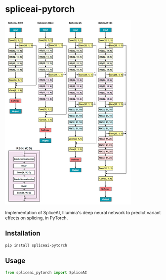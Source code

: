 # spliceai-pytorch

![model](img/banner.png)

Implementation of SpliceAI, Illumina's deep neural network to predict variant effects on splicing, in PyTorch.

## Installation

```bash
pip install spliceai-pytorch
```

## Usage
```python
from spliceai_pytorch import SpliceAI
```
